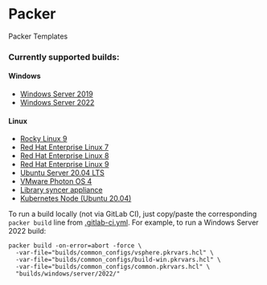 # Packer

Packer Templates 

### Currently supported builds:
#### Windows
- [Windows Server 2019](builds/windows/server/2019)
- [Windows Server 2022](builds/windows/server/2022)
#### Linux
- [Rocky Linux 9](builds/linux/rocky/9/)
- [Red Hat Enterprise Linux 7](builds/linux/rhel/7/)
- [Red Hat Enterprise Linux 8](builds/linux/rhel/8/)
- [Red Hat Enterprise Linux 9](builds/linux/rhel/9)
- [Ubuntu Server 20.04 LTS](builds/linux/ubuntu/20-04-lts/)
- [VMware Photon OS 4](builds/linux/photon/4/)
- [Library syncer appliance](builds/linux/photon/bsp/)
- [Kubernetes Node (Ubuntu 20.04)](/builds/linux/ubuntu/20-04-kubes/)

To run a build locally (not via GitLab CI), just copy/paste the corresponding `packer build` line from [.gitlab-ci.yml](.gitlab-ci.yml). For example, to run a Windows Server 2022 build:
```shell
packer build -on-error=abort -force \
  -var-file="builds/common_configs/vsphere.pkrvars.hcl" \
  -var-file="builds/common_configs/build-win.pkrvars.hcl" \
  -var-file="builds/common_configs/common.pkrvars.hcl" \
  "builds/windows/server/2022/" 
  ```